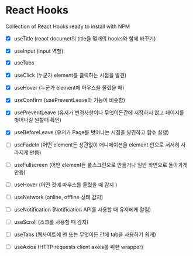 # React Hooks

Collection of React Hooks ready to install with NPM

- [x] useTitle
      (react documet의 title을 몇개의 hooks와 함께 바꾸기)

- [x] useInput
      (input 역할)

- [x] useTabs

- [x] useClick
      (누군가 element를 클릭하는 시점을 발견)

- [x] useHover
      (누군가 element에 마우스을 올렸을 때)

- [x] useConfirm
      (usePreventLeave와 기능이 비슷함)

- [x] usePreventLeave
      (유저가 변경사항이나 무엇이든간에 저장하지 않고 페이지를 벗어나길 원할때 확인)

- [x] useBeforeLeave
      (유저가 Page를 벗어나는 시점을 발견하고 함수 실행)

- [ ] useFadeIn
      (어떤 element든 상관없이 애니메이션을 element 안으로 서서히 사라지게 만듬)

- [ ] useFullscreen
      (어떤 element든 풀스크린으로 만들거나 일반 화면으로 돌아가게 만듬)

- [ ] useHover
      (어떤 것에 마우스를 올렸을 때 감지 )

- [ ] useNetwork
      (online, offline 상태 감지)

- [ ] useNotification
      (Notification API를 사용할 때 유저에게 알림)

- [ ] useScroll
      (스크롤 사용할 때 감지)

- [ ] useTabs
      (웹사이트에 멘 또는 무엇이든 간에 tab을 사용하기 쉽게)

* [ ] useAxios
      (HTTP requests client axois를 위한 wrapper)
